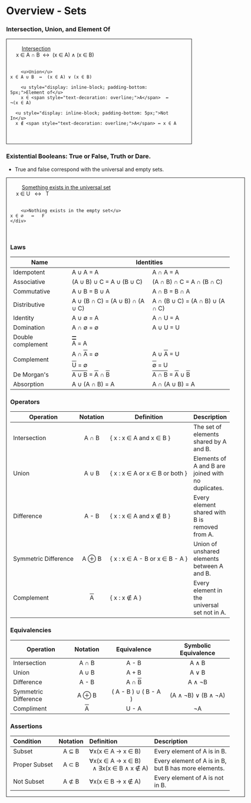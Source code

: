 
# Overview - Sets

### Intersection, Union, and Element Of

<div style="display: inline-block; border: 1px solid; padding: 0px 40px 0px 10px; ">
	<div style="white-space: pre;">
		<u>Intersection</u>
    x ∈ A ∩ B  ↔  (x ∈ A) ∧ (x ∈ B)
		
		<u>Union</u>
    x ∈ A ∪ B  ↔  (x ∈ A) ∨ (x ∈ B)
		
		<u style="display: inline-block; padding-bottom: 5px;">Element of</u>
		x ∈ <span style="text-decoration: overline;">A</span>  ↔  ¬(x ∈ A)
	  
	  <u style="display: inline-block; padding-bottom: 5px;">Not In</u>
	  x ∉ <span style="text-decoration: overline;">A</span> ↔ x ∈ A	  
  </div>  
</div>

### Existential Booleans: True or False, Truth or Dare.

- True and false correspond with the universal and empty sets.

<div style="display: inline-block; border: 1px solid; padding: 0px 40px 0px 10px; ">
	<div style="white-space: pre;">
		<u>Something exists in the universal set</u>
    x ∈ U   ↔   T
    
		<u>Nothing exists in the empty set</u>
    x ∈ ∅   ↔   F    
	</div>
</div>

### Laws

<table class="lined td-padding grayscale no-wrap">
  <thead>
    <tr>
      <th>Name</th>
      <th colspan="2">Identities</th>
    </tr>
  </thead>
  <tbody>
    <tr>
      <td>Idempotent</td>
      <td>A ∪ A = A</td>
      <td>A ∩ A = A</td>
    </tr>
    <tr>
      <td>Associative</td>
      <td>(A ∪ B) ∪ C = A ∪ (B ∪ C)</td>
      <td>(A ∩ B) ∩ C = A ∩ (B ∩ C)</td>
    </tr>
    <tr>
      <td>Commutative</td>
      <td>A ∪ B = B ∪ A</td>
      <td>A ∩ B = B ∩ A</td>
    </tr>
    <tr>
      <td>Distributive</td>
      <td>A ∪ (B ∩ C) = (A ∪ B) ∩ (A ∪ C)</td>
      <td>A ∩ (B ∪ C) = (A ∩ B) ∪ (A ∩ C)</td>
    </tr>
    <tr>
      <td>Identity</td>
      <td>A ∪ ∅ = A</td>
      <td>A ∩ U = A</td>
    </tr>
    <tr>
      <td>Domination</td>
      <td>A ∩ ∅ = ∅</td>
      <td>A ∪ U = U</td>
    </tr>
    <tr>
      <td>Double complement</td>
      <td colspan="2" style="text-align: left;">
        <span style="border-top: 2px solid; margin-top: 5px; display: inline-block;">
          <span style="border-top: 2px solid; margin-top: 5px; display: inline-block;">A</span>
        </span> = A
      </td>
    </tr>
    <tr>
      <td>Complement</td>
      <td>
        A ∩ <span style="text-decoration: overline;">A</span> = ∅
        <div style="height: 10px;"></div>
        <span style="text-decoration: overline;">U</span> = ∅</td>
      <td>
        A ∪ <span style="text-decoration: overline;">A</span> = U<div />
        <div style="height: 10px;"></div>
        <span style="text-decoration: overline;">∅</span> = U
      </td>
    </tr>
    <tr>
      <td>De Morgan's</td>
      <td>
	      <span style="text-decoration: overline;">A ∪ B</span> 
	      = <span style="text-decoration: overline;">
	      A</span> ∩ <span style="text-decoration: overline;">B</span>
			</td>
      <td>
	      <span style="text-decoration: overline;">A ∩ B</span> 
	      = <span style="text-decoration: overline;">
	      A</span> ∪ <span style="text-decoration: overline;">B</span>
			</td>
    </tr>
    <tr>
      <td>Absorption</td>
      <td>A ∪ (A ∩ B) = A</td>
      <td>A ∩ (A ∪ B) = A</td>
    </tr>

  </tbody>
</table>

### Operators

| Operation            |                     Notation                      | Definition                                                                     |  Description                                                     |
| -------------------- |:-------------------------------------------------:| ------------------------------------------------------------------------------- | ----------------------------------------------------- |
| Intersection         |                       A ∩ B                       | { x : x ∈ A and x ∈ B }                                                         | The set of elements shared by A and B.                                                      |
| Union                |                       A ∪ B                       | <span style="white-space: nowrap;">{ x : x ∈ A or x ∈ B or both }</span>        | Elements of A and B are joined with no duplicates.    |
| Difference           |                       A - B                       | { x : x ∈ A and x ∉ B }                                                         | Every element shared with B is removed from A.        |
| <span style="white-space: nowrap;">Symmetric Difference</span> |                       A ⊕ B                       | <span style="white-space: nowrap;">{ x : x ∈ A - B or x ∈ B - A }</span>        | Union of unshared elements between A and B.              |
| Complement           | <span style="text-decoration: overline;">A</span> | { x : x ∉ A }                                                                   | Every element in the universal set not in A.          |

### Equivalencies
| Operation            |                     Notation                      |                      Equivalence                      | Symbolic Equivalence |
| -------------------- |:-------------------------------------------------:|:-----------------------------------------------------:|:--------------------:|
| Intersection         |                       A ∩ B                       |                         A - B                         |        A ∧ B         |
| Union                |                       A ∪ B                       |                         A + B                         |        A ∨ B         |
| Difference           |                       A - B                       | A ∩ <span style="text-decoration: overline;">B</span> |        A ∧ ¬B        |
| Symmetric Difference |                       A ⊕ B                       |                 &nbsp;&nbsp;&nbsp;( A - B ) ∪ ( B - A )&nbsp;&nbsp;&nbsp;                 | (A ∧ ¬B) ∨ (B ∧ ¬A)  |
| Compliment                     | <span style="text-decoration: overline;">A</span> |                         U - A                         |          ¬A          |


### Assertions

| Condition     | Notation | Definition                                                                                  | Description                                           |
|:------------- |:--------:|:------------------------------------------------------------------------------------------- |:----------------------------------------------------- |
| Subset        |  A ⊆ B   | ∀x(x ∈ A → x ∈ B)                                                                           | Every element of A is in B.                           |
| <span style="white-space: nowrap;">Proper Subset</span> |  A ⊂ B   | <span style="white-space: nowrap;">∀x(x ∈ A → x ∈ B)<br />&nbsp; ∧ ∃x(x ∈ B ∧ x ∉ A)</span> | Every element of A is in B,  but B has more elements. |
| Not Subset    |  A ⊄ B   | ∀x(x ∈ B → x ∉ A)                                                                           | Every element of A is not in B.                       |



